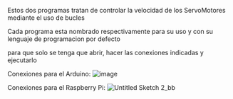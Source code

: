 Estos dos programas tratan de controlar la velocidad de los ServoMotores mediante el uso de bucles 

Cada programa esta nombrado respectivamente para su uso y con su lenguaje de programacion por defecto

para que solo se tenga que abrir, hacer las conexiones indicadas y ejecutarlo

Conexiones para el Arduino:
![image](https://github.com/Santino123121/Motores/assets/147212080/5c03b6fa-11a7-4391-b6bb-da5ecd142093)

Conexiones para el Raspberry Pi:
![Untitled Sketch 2_bb](https://github.com/Santino123121/Motores/assets/147212080/9529737f-6825-410d-aae5-685d9af29213)
